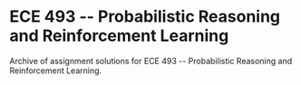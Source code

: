 # ECE 493 -- Probabilistic Reasoning and Reinforcement Learning
Archive of assignment solutions for ECE 493 -- Probabilistic Reasoning and Reinforcement Learning.
